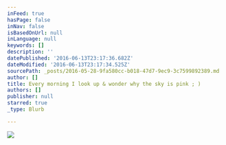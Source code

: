 ```yaml
---
inFeed: true
hasPage: false
inNav: false
isBasedOnUrl: null
inLanguage: null
keywords: []
description: ''
datePublished: '2016-06-13T23:17:36.682Z'
dateModified: '2016-06-13T23:17:34.525Z'
sourcePath: _posts/2016-05-28-9fa580cc-b018-47d7-9ec9-3c7599892389.md
author: []
title: Every morning I look up & wonder why the sky is pink ; )
authors: []
publisher: null
starred: true
_type: Blurb

---
```

![](https://the-grid-user-content.s3-us-west-2.amazonaws.com/b8a8c548-b67e-4145-aee1-1bf48999bc11.jpg)